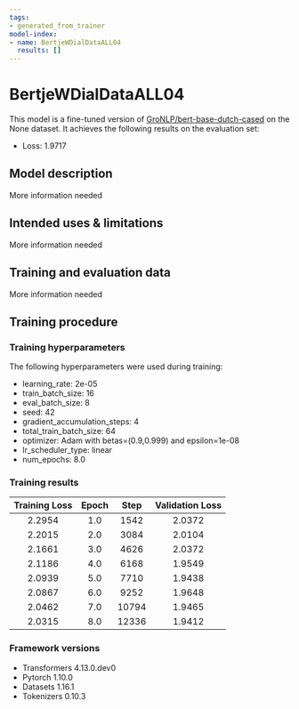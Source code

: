 ```yaml
---
tags:
- generated_from_trainer
model-index:
- name: BertjeWDialDataALL04
  results: []
---
```


<!-- This model card has been generated automatically according to the information the Trainer had access to. You
should probably proofread and complete it, then remove this comment. -->

# BertjeWDialDataALL04

This model is a fine-tuned version of [GroNLP/bert-base-dutch-cased](https://huggingface.co/GroNLP/bert-base-dutch-cased) on the None dataset.
It achieves the following results on the evaluation set:
- Loss: 1.9717

## Model description

More information needed

## Intended uses & limitations

More information needed

## Training and evaluation data

More information needed

## Training procedure

### Training hyperparameters

The following hyperparameters were used during training:
- learning_rate: 2e-05
- train_batch_size: 16
- eval_batch_size: 8
- seed: 42
- gradient_accumulation_steps: 4
- total_train_batch_size: 64
- optimizer: Adam with betas=(0.9,0.999) and epsilon=1e-08
- lr_scheduler_type: linear
- num_epochs: 8.0

### Training results

| Training Loss | Epoch | Step  | Validation Loss |
|:-------------:|:-----:|:-----:|:---------------:|
| 2.2954        | 1.0   | 1542  | 2.0372          |
| 2.2015        | 2.0   | 3084  | 2.0104          |
| 2.1661        | 3.0   | 4626  | 2.0372          |
| 2.1186        | 4.0   | 6168  | 1.9549          |
| 2.0939        | 5.0   | 7710  | 1.9438          |
| 2.0867        | 6.0   | 9252  | 1.9648          |
| 2.0462        | 7.0   | 10794 | 1.9465          |
| 2.0315        | 8.0   | 12336 | 1.9412          |


### Framework versions

- Transformers 4.13.0.dev0
- Pytorch 1.10.0
- Datasets 1.16.1
- Tokenizers 0.10.3
